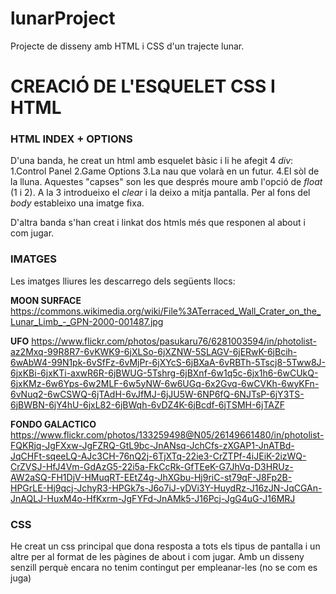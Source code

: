 # lunarProject
Projecte de disseny amb HTML i CSS  d'un trajecte lunar. 
# CREACIÓ DE L'ESQUELET CSS I HTML
### HTML INDEX + OPTIONS
D'una banda, he creat un html amb esquelet bàsic i li he afegit 4 *div*:
1.Control Panel
2.Game Options
3.La nau que volarà en un futur.
4.El sòl de la lluna.
Aquestes "capses" son les que després moure amb l'opció de *float* (1 i 2). A la 3 introdueixo el *clear* i la deixo a mitja pantalla.
Per al fons del *body* estableixo una imatge fixa.

D'altra banda s'han creat i linkat dos htmls més que responen al about i com jugar. 
### IMATGES
Les imatges lliures les descarrego dels següents llocs: 

**MOON SURFACE** 
https://commons.wikimedia.org/wiki/File%3ATerraced_Wall_Crater_on_the_Lunar_Limb_-_GPN-2000-001487.jpg


**UFO**
https://www.flickr.com/photos/pasukaru76/6281003594/in/photolist-az2Mxq-99R8R7-6vKWK9-6jXLSo-6jXZNW-5SLAGV-6jERwK-6jBcih-6wAbW4-99N1pk-6vSfFz-6vMjPr-6jXYcS-6jBXaA-6vRBTh-5Tscj8-5Tww8J-6jxKBi-6jxKTi-axwR6R-6jBWUG-5Tshrg-6jBXnf-6w1q5c-6jx1h6-6wCUkQ-6jxKMz-6w6Yps-6w2MLF-6w5yNW-6w6UGq-6x2Gvq-6wCVKh-6wyKFn-6vNuq2-6wCSWQ-6jTAdH-6vJfMJ-6jJU5W-6NP6fQ-6NJTsP-6jY3TS-6jBWBN-6jY4hU-6jxL82-6jBWqh-6vDZ4K-6jBcdf-6jTSMH-6jTAZF

**FONDO GALACTICO**
https://www.flickr.com/photos/133259498@N05/26149661480/in/photolist-FQKRjq-JgFXxw-JgFZRQ-GtL9bc-JnANsq-JchCfs-zXGAP1-JnATBd-JqCHFt-sqeeLQ-AJc3CH-76nQ2j-6TjXTq-22ie3-CrZTPf-4iJEiK-2izWQ-CrZVSJ-HfJ4Vm-GdAzG5-22i5a-FkCcRk-GfTEeK-G7JhVq-D3HRUz-AW2aSQ-FH1DjV-HMuqRT-EEtZ4g-JhXGbu-Hj9riC-st79qF-J8Fp2B-HPGrLE-Hj9qcj-JchyR3-HPGk7s-J6o7iJ-yDVi3Y-HuydRz-J16zJN-JqCGAn-JnAQLJ-HuxM4o-HfKxrm-JgFYFd-JnAMk5-J16Pcj-JgG4uG-J16MRJ

### CSS 

He creat un css principal que dona resposta a tots els tipus de pantalla i un altre per al format de les pàgines de about  i com jugar. 
Amb un disseny senzill perquè encara no tenim contingut per empleanar-les (no se com es juga)

